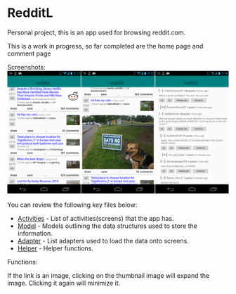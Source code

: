 # RedditL

Personal project, this is an app used for browsing reddit.com.

This is a work in progress, so far completed are the home page and comment page

Screenshots:
<img src="https://github.com/ruihan-jia/ruihan-jia.github.io/blob/master/images/Screenshots.png" width="1200" alt="demo" />

You can review the following key files below:

 * [Activities](https://github.com/ruihan-jia/redditL/tree/master/app/src/main/java/rick/redditl/activity) - List of activities(screens) that the app has. 
 * [Model](https://github.com/ruihan-jia/redditL/tree/master/app/src/main/java/rick/redditl/model) - Models outlining the data structures used to store the information.
 * [Adapter](https://github.com/ruihan-jia/redditL/tree/master/app/src/main/java/rick/redditl/adapter) - List adapters used to load the data onto screens.
 * [Helper](https://github.com/ruihan-jia/redditL/tree/master/app/src/main/java/rick/redditl/helper) - Helper functions.
 


Functions:

If the link is an image, clicking on the thumbnail image will expand the image. Clicking it again will minimize it.
